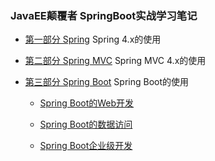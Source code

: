 ### JavaEE颠覆者 SpringBoot实战学习笔记

- [第一部分 Spring](LearningSpring/README.md) Spring 4.x的使用

- [第二部分 Spring MVC](LearningSpringMvc/README.MD) Spring MVC 4.x的使用

- [第三部分 Spring Boot](LearningSpringBoot/README.md) Spring Boot的使用

    - [Spring Boot的Web开发](SpringBootWeb/README.md)  
    
    - [Spring Boot的数据访问](SpringData/README.md)
    
    - [Spring Boot企业级开发](SpringBootEnterprise/README.md)



    


